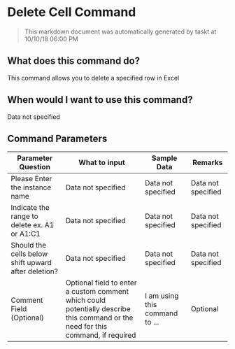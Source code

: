 <!--TITLE: Delete Cell Command -->
<!-- SUBTITLE: a command in the Excel Commands group -->
# Delete Cell Command


> This markdown document was automatically generated by taskt at 10/10/18 06:00 PM


## What does this command do?
This command allows you to delete a specified row in Excel


## When would I want to use this command?
Data not specified


## Command Parameters
| Parameter Question   	| What to input  	|  Sample Data 	| Remarks  	|
| ---                    | ---               | ---           | ---       |
|Please Enter the instance name|Data not specified|Data not specified|Data not specified|
|Indicate the range to delete ex. A1 or A1:C1|Data not specified|Data not specified|Data not specified|
|Should the cells below shift upward after deletion?|Data not specified|Data not specified|Data not specified|
|Comment Field (Optional)|Optional field to enter a custom comment which could potentially describe this command or the need for this command, if required|I am using this command to ...|Optional|


